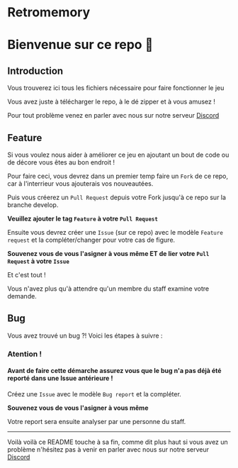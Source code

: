 # Retromemory

# Bienvenue sur ce repo 👋

## Introduction
Vous trouverez ici tous les fichiers nécessaire pour faire fonctionner le jeu

Vous avez juste à télécharger le repo, à le dé zipper et à vous amusez !

Pour tout problème venez en parler avec nous sur notre serveur [Discord](https://discord.gg/wdysGJqPBv)

## Feature
Si vous voulez nous aider à améliorer ce jeu en ajoutant un bout de code ou de décore vous êtes au bon endroit !

Pour faire ceci, vous devrez dans un premier temp faire un `Fork` de ce repo, car à l'interrieur vous ajouterais vos nouveautées.

Puis vous créerez un `Pull Request` depuis votre Fork jusqu'à ce repo sur la branche develop.

**Veuillez ajouter le tag `Feature` à votre `Pull Request`**

Ensuite vous devrez créer une `Issue` (sur ce repo) avec le modèle `Feature request` et la compléter/changer pour votre cas de figure.

**Souvenez vous de vous l'asigner à vous même ET de lier votre `Pull Request` à votre `Issue`**

Et c'est tout !

Vous n'avez plus qu'à attendre qu'un membre du staff examine votre demande.

## Bug
Vous avez trouvé un bug ?! Voici les étapes à suivre :

### Atention !

#### Avant de faire cette démarche assurez vous que le bug n'a pas déjà été reporté dans une Issue antérieure !

Créez une `Issue` avec le modèle `Bug report` et la compléter.

**Souvenez vous de vous l'asigner à vous même**

Votre report sera ensuite analyser par une personne du staff.
<hr />

Voilà voilà ce README touche à sa fin, comme dit plus haut si vous avez un problème n'hésitez pas à venir en parler avec nous sur notre serveur [Discord](https://discord.gg/wdysGJqPBv)
